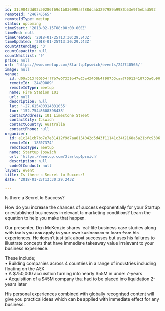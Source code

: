 ```yaml
---
id: 31c9043dd02c60286f69d1b036999a9f88dcab3297989a998fb53e9f5ebad592
remoteId: '246740565'
remoteIdType: meetup
status: upcoming
timeStart: '2018-02-15T08:00:00.000Z'
timeEnd: null
timeCreated: '2018-01-25T13:30:29.243Z'
timeUpdated: '2018-01-25T13:30:29.243Z'
countAttending: '3'
countCapacity: null
countWaitlist: '0'
price: null
url: 'https://www.meetup.com/StartupIpswich/events/246740565/'
image: null
venue:
  id: d09a513f86804ff7b7e07339b47e05a43468b4f98753caa778912418735a0b90
  remoteId: '24409009'
  remoteIdType: meetup
  name: Fire Station 101
  url: null
  description: null
  lat: '-27.615400314331055'
  lon: '152.75448608398438'
  contactAddress: 101 Limestone Street
  contactCity: Ipswich
  contactCountry: Australia
  contactPhone: null
organizer:
  id: e1c241cb7bb7e7e31412f9d7aa8134042d5d43f11141c34f2168a5a21bfc9386
  remoteId: '18507374'
  remoteIdType: meetup
  name: Startup Ipswich
  url: 'https://meetup.com/StartupIpswich'
  description: null
  codeOfConduct: null
layout: event
title: Is there a Secret to Success?
date: '2018-01-25T13:30:29.243Z'

---
```

<p>Is there a Secret to Success?</p> <p>How do you increase the chances of success exponentially for your Startup or established businesses irrelevant to marketing conditions? Learn the equation to help you make that happen.</p> <p>Our presenter, Don McKenzie shares real-life business case studies along with tools you can apply to your own businesses to learn from his experiences. He doesn’t just talk about successes but uses his failures to illustrate concepts that have immediate takeaway value irrelevant to your business experience.</p> <p>These include;<br/>• Building companies across 4 countries in a range of industries including floating on the ASX<br/>• A $750,000 acquisition turning into nearly $55M in under 7-years<br/>• Acquisition of a $45M company that had to be placed into liquidation 2-years later</p> <p>His personal experiences combined with globally recognised content will give you practical ideas which can be applied with immediate effect for any business.</p>

